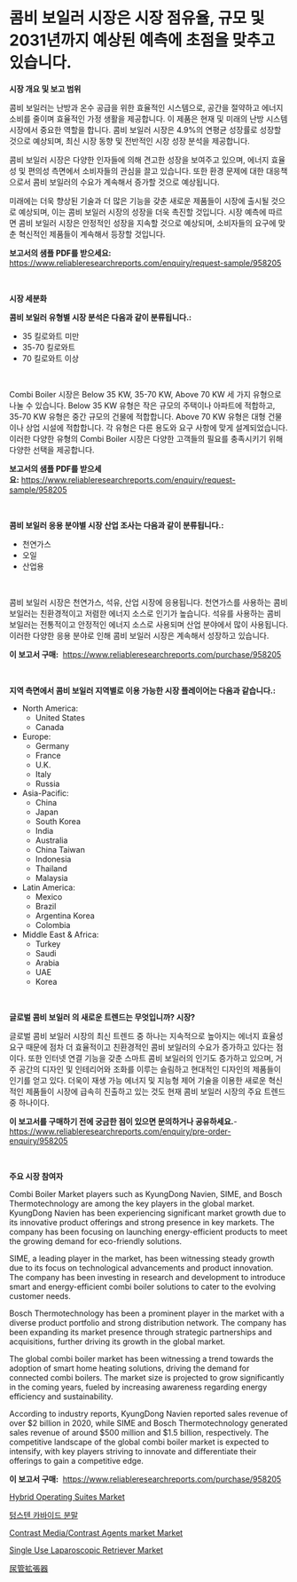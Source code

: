 <p><h1>콤비 보일러 시장은 시장 점유율, 규모 및 2031년까지 예상된 예측에 초점을 맞추고 있습니다.</h1></p><p><strong>시장 개요 및 보고 범위</strong></p>
<p><p>콤비 보일러는 난방과 온수 공급을 위한 효율적인 시스템으로, 공간을 절약하고 에너지 소비를 줄이며 효율적인 가정 생활을 제공합니다. 이 제품은 현재 및 미래의 난방 시스템 시장에서 중요한 역할을 합니다. 콤비 보일러 시장은 4.9%의 연평균 성장률로 성장할 것으로 예상되며, 최신 시장 동향 및 전반적인 시장 성장 분석을 제공합니다. </p><p>콤비 보일러 시장은 다양한 인자들에 의해 견고한 성장을 보여주고 있으며, 에너지 효율성 및 편의성 측면에서 소비자들의 관심을 끌고 있습니다. 또한 환경 문제에 대한 대응책으로서 콤비 보일러의 수요가 계속해서 증가할 것으로 예상됩니다. </p><p>미래에는 더욱 향상된 기술과 더 많은 기능을 갖춘 새로운 제품들이 시장에 출시될 것으로 예상되며, 이는 콤비 보일러 시장의 성장을 더욱 촉진할 것입니다. 시장 예측에 따르면 콤비 보일러 시장은 안정적인 성장을 지속할 것으로 예상되며, 소비자들의 요구에 맞춘 혁신적인 제품들이 계속해서 등장할 것입니다.</p></p>
<p><strong>보고서의 샘플 PDF를 받으세요:</strong> <a href="https://www.reliableresearchreports.com/enquiry/request-sample/958205">https://www.reliableresearchreports.com/enquiry/request-sample/958205</a></p>
<p>&nbsp;</p>
<p><strong>시장 세분화</strong></p>
<p><strong>콤비 보일러 유형별 시장 분석은 다음과 같이 분류됩니다.:</strong></p>
<p><ul><li>35 킬로와트 미만</li><li>35-70 킬로와트</li><li>70 킬로와트 이상</li></ul></p>
<p>&nbsp;</p>
<p><p>Combi Boiler 시장은 Below 35 KW, 35-70 KW, Above 70 KW 세 가지 유형으로 나눌 수 있습니다. Below 35 KW 유형은 작은 규모의 주택이나 아파트에 적합하고, 35-70 KW 유형은 중간 규모의 건물에 적합합니다. Above 70 KW 유형은 대형 건물이나 상업 시설에 적합합니다. 각 유형은 다른 용도와 요구 사항에 맞게 설계되었습니다. 이러한 다양한 유형의 Combi Boiler 시장은 다양한 고객들의 필요를 충족시키기 위해 다양한 선택을 제공합니다.</p></p>
<p><strong>보고서의 샘플 PDF를 받으세요:</strong>&nbsp;<a href="https://www.reliableresearchreports.com/enquiry/request-sample/958205">https://www.reliableresearchreports.com/enquiry/request-sample/958205</a></p>
<p>&nbsp;</p>
<p><strong> 콤비 보일러 응용 분야별 시장 산업 조사는 다음과 같이 분류됩니다.:</strong></p>
<p><ul><li>천연가스</li><li>오일</li><li>산업용</li></ul></p>
<p>&nbsp;</p>
<p><p>콤비 보일러 시장은 천연가스, 석유, 산업 시장에 응용됩니다. 천연가스를 사용하는 콤비 보일러는 친환경적이고 저렴한 에너지 소스로 인기가 높습니다. 석유를 사용하는 콤비 보일러는 전통적이고 안정적인 에너지 소스로 사용되며 산업 분야에서 많이 사용됩니다. 이러한 다양한 응용 분야로 인해 콤비 보일러 시장은 계속해서 성장하고 있습니다.</p></p>
<p><strong>이 보고서 구매:</strong>&nbsp; <a href="https://www.reliableresearchreports.com/purchase/958205">https://www.reliableresearchreports.com/purchase/958205</a></p>
<p>&nbsp;</p>
<p><strong>지역 측면에서 콤비 보일러 지역별로 이용 가능한 시장 플레이어는 다음과 같습니다.:</strong></p>
<p><ul>
    <li>
        North America:
        <ul>
            <li>United States</li>
            <li>Canada</li>
        </ul>
    </li>
    <li>
        Europe:
        <ul>
            <li>Germany</li>
            <li>France</li>
            <li>U.K.</li>
            <li>Italy</li>
            <li>Russia</li>
        </ul>
    </li>
    <li>
        Asia-Pacific:
        <ul>
            <li>China</li>
            <li>Japan</li>
            <li>South Korea</li>
            <li>India</li>
            <li>Australia</li>
            <li>China Taiwan</li>
            <li>Indonesia</li>
            <li>Thailand</li>
            <li>Malaysia</li>
        </ul>
    </li>
    <li>
        Latin America:
        <ul>
            <li>Mexico</li>
            <li>Brazil</li>
            <li>Argentina Korea</li>
            <li>Colombia</li>
        </ul>
    </li>
    <li>
        Middle East & Africa:
        <ul>
            <li>Turkey</li>
            <li>Saudi</li>
            <li>Arabia</li>
            <li>UAE</li>
            <li>Korea</li>
        </ul>
    </li>
    </ul></p>
<p>&nbsp;</p>
<p><strong>글로벌 콤비 보일러 의 새로운 트렌드는 무엇입니까? 시장?</strong></p>
<p><p>글로벌 콤비 보일러 시장의 최신 트렌드 중 하나는 지속적으로 높아지는 에너지 효율성 요구 때문에 점차 더 효율적이고 친환경적인 콤비 보일러의 수요가 증가하고 있다는 점이다. 또한 인터넷 연결 기능을 갖춘 스마트 콤비 보일러의 인기도 증가하고 있으며, 거주 공간의 디자인 및 인테리어와 조화를 이루는 슬림하고 현대적인 디자인의 제품들이 인기를 얻고 있다. 더욱이 재생 가능 에너지 및 지능형 제어 기술을 이용한 새로운 혁신적인 제품들이 시장에 급속히 진출하고 있는 것도 현재 콤비 보일러 시장의 주요 트렌드 중 하나이다.</p></p>
<p><strong>이 보고서를 구매하기 전에 궁금한 점이 있으면 문의하거나 공유하세요.</strong>- <a href="https://www.reliableresearchreports.com/enquiry/pre-order-enquiry/958205">https://www.reliableresearchreports.com/enquiry/pre-order-enquiry/958205</a></p>
<p>&nbsp;</p>
<p><strong>주요 시장 참여자</strong></p>
<p><p>Combi Boiler Market players such as KyungDong Navien, SIME, and Bosch Thermotechnology are among the key players in the global market. KyungDong Navien has been experiencing significant market growth due to its innovative product offerings and strong presence in key markets. The company has been focusing on launching energy-efficient products to meet the growing demand for eco-friendly solutions.</p><p>SIME, a leading player in the market, has been witnessing steady growth due to its focus on technological advancements and product innovation. The company has been investing in research and development to introduce smart and energy-efficient combi boiler solutions to cater to the evolving customer needs.</p><p>Bosch Thermotechnology has been a prominent player in the market with a diverse product portfolio and strong distribution network. The company has been expanding its market presence through strategic partnerships and acquisitions, further driving its growth in the global market.</p><p>The global combi boiler market has been witnessing a trend towards the adoption of smart home heating solutions, driving the demand for connected combi boilers. The market size is projected to grow significantly in the coming years, fueled by increasing awareness regarding energy efficiency and sustainability.</p><p>According to industry reports, KyungDong Navien reported sales revenue of over $2 billion in 2020, while SIME and Bosch Thermotechnology generated sales revenue of around $500 million and $1.5 billion, respectively. The competitive landscape of the global combi boiler market is expected to intensify, with key players striving to innovate and differentiate their offerings to gain a competitive edge.</p></p>
<p><strong>이 보고서 구매:</strong>&nbsp;&nbsp;<a href="https://www.reliableresearchreports.com/purchase/958205">https://www.reliableresearchreports.com/purchase/958205</a></p>
<p><p><a href="https://issuu.com/reportprime-2/docs/hybrid-operating-suites-market-size-2030.pptx">Hybrid Operating Suites Market</a></p><p><a href="https://github.com/mpodehpw07370073/Market-Research-Report-List-1/blob/main/2108328187097.md">텅스텐 카바이드 분말</a></p><p><a href="https://issuu.com/reportprime-2/docs/contrast-mediacontrast-agents-market-market-size-2">Contrast Media/Contrast Agents market Market</a></p><p><a href="https://angry-finch-aaf.notion.site/Single-Use-Laparoscopic-Retriever-Market-Research-Report-Forecasted-for-Period-from-2024-2031-by--9999b3ea0b464dd5be262ffccb5aedfa">Single Use Laparoscopic Retriever Market</a></p><p><a href="https://medium.com/@novabrown3/%E5%B0%BF%E7%AE%A1%E6%8B%A1%E5%BC%B5%E5%99%A8%E3%81%AE%E5%B8%82%E5%A0%B4%E8%A6%8F%E6%A8%A1%E3%81%AF-%E4%B8%96%E7%95%8C%E3%81%AE%E6%A5%AD%E7%95%8C%E3%81%A7%E6%9C%80%E3%82%82%E5%8A%B9%E6%9E%9C%E7%9A%84%E3%81%AA%E3%83%9E%E3%83%BC%E3%82%B1%E3%83%86%E3%82%A3%E3%83%B3%E3%82%B0%E3%83%81%E3%83%A3%E3%83%8D%E3%83%AB%E3%82%92%E7%A4%BA%E3%81%97%E3%81%A6%E3%81%84%E3%81%BE%E3%81%99-e2ae422a7c4b">尿管拡張器</a></p></p>
